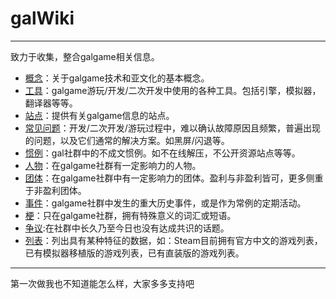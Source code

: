 # galWiki
---

致力于收集，整合galgame相关信息。

+ [概念](/概念/)：关于galgame技术和亚文化的基本概念。
+ [工具]()：galgame游玩/开发/二次开发中使用的各种工具。包括引擎，模拟器，翻译器等等。
+ [站点]()：提供有关galgame信息的站点。
+ [常见问题]()：开发/二次开发/游玩过程中，难以确认故障原因且频繁，普遍出现的问题，以及它们通常的解决方案。如黑屏/闪退等。
+ [惯例]()：gal社群中的不成文惯例。如不在线解压，不公开资源站点等等。
+ [人物]()：在galgame社群有一定影响力的人物。
+ [团体]()：在galgame社群中有一定影响力的团体。盈利与非盈利皆可，更多侧重于非盈利团体。
+ [事件]()：galgame社群中发生的重大历史事件，或是作为常例的定期活动。
+ [梗]()：只在galgame社群，拥有特殊意义的词汇或短语。
+ [争议](/争议/):在社群中长久乃至今日也没有达成共识的话题。
+ [列表]()：列出具有某种特征的数据，如：Steam目前拥有官方中文的游戏列表，已有模拟器移植版的游戏列表，已有直装版的游戏列表。

---
第一次做我也不知道能怎么样，大家多多支持吧